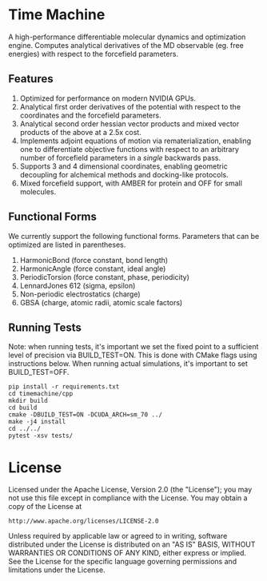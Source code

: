 # Time Machine

A high-performance differentiable molecular dynamics and optimization engine. Computes analytical derivatives of the MD observable (eg. free energies) with respect to the forcefield parameters.

## Features

1. Optimized for performance on modern NVIDIA GPUs.
2. Analytical first order derivatives of the potential with respect to the coordinates and the forcefield parameters.
3. Analytical second order hessian vector products and mixed vector products of the above at a 2.5x cost.
4. Implements adjoint equations of motion via rematerialization, enabling one to differentiate objective functions with respect to an arbitrary number of forcefield parameters in a *single* backwards pass.
5. Supports 3 and 4 dimensional coordinates, enabling geometric decoupling for alchemical methods and docking-like protocols.
6. Mixed forcefield support, with AMBER for protein and OFF for small molecules.

## Functional Forms

We currently support the following functional forms. Parameters that can be optimized are listed in parentheses.

1. HarmonicBond (force constant, bond length)
2. HarmonicAngle (force constant, ideal angle)
3. PeriodicTorsion (force constant, phase, periodicity)
4. LennardJones 612 (sigma, epsilon)
5. Non-periodic electrostatics (charge)
6. GBSA (charge, atomic radii, atomic scale factors)

## Running Tests

Note: when running tests, it's important we set the fixed point to a sufficient level of precision via BUILD_TEST=ON. This is done with CMake flags using instructions below. When running actual simulations, it's important to set BUILD_TEST=OFF.

```
pip install -r requirements.txt
cd timemachine/cpp
mkdir build
cd build
cmake -DBUILD_TEST=ON -DCUDA_ARCH=sm_70 ../
make -j4 install
cd ../../
pytest -xsv tests/
```

# License

Licensed under the Apache License, Version 2.0 (the "License");
you may not use this file except in compliance with the License.
You may obtain a copy of the License at

    http://www.apache.org/licenses/LICENSE-2.0

Unless required by applicable law or agreed to in writing, software
distributed under the License is distributed on an "AS IS" BASIS,
WITHOUT WARRANTIES OR CONDITIONS OF ANY KIND, either express or implied.
See the License for the specific language governing permissions and
limitations under the License.
